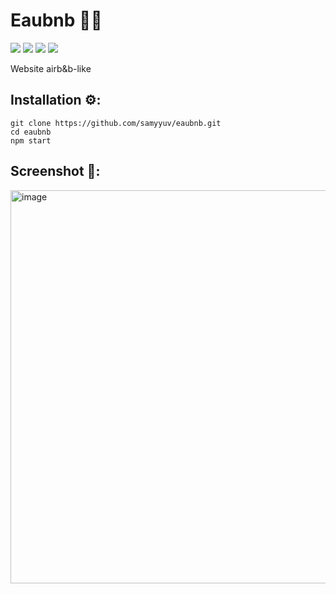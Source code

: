 Eaubnb 🌊🐬
======
<img src="https://img.shields.io/badge/React-20232A?style=for-the-badge&logo=react&logoColor=61DAFB"> <img src="https://img.shields.io/badge/HTML5-E34F26?style=for-the-badge&logo=html5&logoColor=white"> <img src="https://img.shields.io/badge/JavaScript-323330?style=for-the-badge&logo=javascript&logoColor=F7DF1E"> <img src="https://img.shields.io/badge/CSS3-1572B6?style=for-the-badge&logo=css3&logoColor=white">


Website airb&b-like

Installation ⚙️:
------
```
git clone https://github.com/samyyuv/eaubnb.git
cd eaubnb
npm start
```


Screenshot 📸:
------
<img width="629" alt="image" src="https://user-images.githubusercontent.com/79147788/185593747-620ff449-2c5d-4f8d-806a-ba8300dbc357.png">
